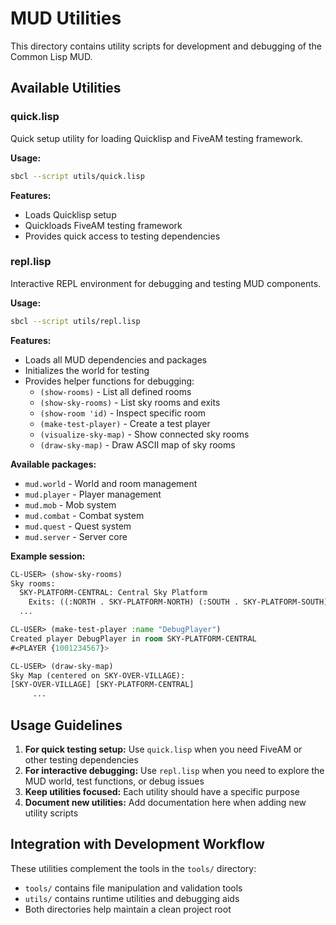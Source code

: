 # MUD Utilities

This directory contains utility scripts for development and debugging of the Common Lisp MUD.

## Available Utilities

### quick.lisp
Quick setup utility for loading Quicklisp and FiveAM testing framework.

**Usage:**
```bash
sbcl --script utils/quick.lisp
```

**Features:**
- Loads Quicklisp setup
- Quickloads FiveAM testing framework
- Provides quick access to testing dependencies

### repl.lisp
Interactive REPL environment for debugging and testing MUD components.

**Usage:**
```bash
sbcl --script utils/repl.lisp
```

**Features:**
- Loads all MUD dependencies and packages
- Initializes the world for testing
- Provides helper functions for debugging:
  - `(show-rooms)` - List all defined rooms
  - `(show-sky-rooms)` - List sky rooms and exits
  - `(show-room 'id)` - Inspect specific room
  - `(make-test-player)` - Create a test player
  - `(visualize-sky-map)` - Show connected sky rooms
  - `(draw-sky-map)` - Draw ASCII map of sky rooms

**Available packages:**
- `mud.world` - World and room management
- `mud.player` - Player management
- `mud.mob` - Mob system
- `mud.combat` - Combat system
- `mud.quest` - Quest system
- `mud.server` - Server core

**Example session:**
```lisp
CL-USER> (show-sky-rooms)
Sky rooms:
  SKY-PLATFORM-CENTRAL: Central Sky Platform
    Exits: ((:NORTH . SKY-PLATFORM-NORTH) (:SOUTH . SKY-PLATFORM-SOUTH))
  ...

CL-USER> (make-test-player :name "DebugPlayer")
Created player DebugPlayer in room SKY-PLATFORM-CENTRAL
#<PLAYER {1001234567}>

CL-USER> (draw-sky-map)
Sky Map (centered on SKY-OVER-VILLAGE):
[SKY-OVER-VILLAGE] [SKY-PLATFORM-CENTRAL]
     ...
```

## Usage Guidelines

1. **For quick testing setup:** Use `quick.lisp` when you need FiveAM or other testing dependencies
2. **For interactive debugging:** Use `repl.lisp` when you need to explore the MUD world, test functions, or debug issues
3. **Keep utilities focused:** Each utility should have a specific purpose
4. **Document new utilities:** Add documentation here when adding new utility scripts

## Integration with Development Workflow

These utilities complement the tools in the `tools/` directory:
- `tools/` contains file manipulation and validation tools
- `utils/` contains runtime utilities and debugging aids
- Both directories help maintain a clean project root
